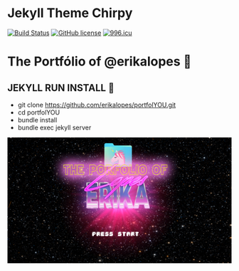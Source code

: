 # Jekyll Theme Chirpy

[![Build Status](https://github.com/cotes2020/jekyll-theme-chirpy/workflows/build/badge.svg?event=push)](https://github.com/cotes2020/jekyll-theme-chirpy/actions?query=event%3Apush)
[![GitHub license](https://img.shields.io/github/license/cotes2020/jekyll-theme-chirpy.svg)](https://github.com/cotes2020/jekyll-theme-chirpy/blob/master/LICENSE)
[![996.icu](https://img.shields.io/badge/link-996.icu-%23FF4D5B.svg)](https://996.icu)

# The Portfólio of @erikalopes 🦄

## JEKYLL RUN INSTALL 💉

* git clone https://github.com/erikalopes/portfolYOU.git
* cd portfolYOU
* bundle install
* bundle exec jekyll server 

![](assets/images/template.jpg)